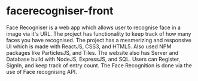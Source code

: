# facerecogniser-front

Face Recogniser is a web app which allows user to recognise face in a image via it's URL. The project has functionality to keep track of how many faces you have recognised. 
The project has a mesmerizing and responsive UI which is made with ReactJS, CSS3, and HTML5. Also used NPM packages like ParticlesJS, and Tiles.
The website also has Server and Database build with NodeJS, ExpressJS, and SQL.
Users can Register, SignIn, and keep track of entry count.
The Face Recognition is done via the use of Face recognising API.
